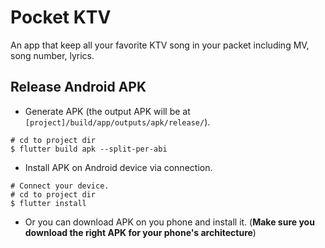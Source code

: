# Pocket KTV
An app that keep all your favorite KTV song in your packet including MV, 
song number, lyrics.

## Release Android APK
- Generate APK (the output APK will be at `[project]/build/app/outputs/apk/release/`).

```shell
# cd to project dir
$ flutter build apk --split-per-abi
```
- Install APK on Android device via connection.

```shell
# Connect your device.
# cd to project dir
$ flutter install
```
- Or you can download APK on you phone and install it. 
  (**Make sure you download the right APK for your phone's architecture**)